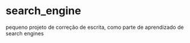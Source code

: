 # search_engine
pequeno projeto de correção de escrita, como parte de aprendizado de search engines
